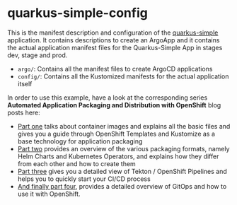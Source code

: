 # quarkus-simple-config
This is the manifest description and configuration of the [quarkus-simple](https://github.com/rafaeltuelho/quarkus-simple) application. It contains descriptions to create an ArgoApp and it contains the actual application manifest files for the Quarkus-Simple App in stages dev, stage and prod.

- `argo/`: Contains all the manifest files to create ArgoCD applications
- `config/`: Contains all the Kustomized manifests for the actual application itself

In order to use this example, have a look at the corresponding series **Automated Application Packaging and Distribution with OpenShift**  blog posts here:

- [Part one](https://www.opensourcerers.org/2021/04/26/automated-application-packaging-and-distribution-with-openshift-part-12/) talks about container images and explains all the basic files and gives you a guide through OpenShift Templates and Kustomize as a base technology for application packaging
- [Part two](https://www.opensourcerers.org/2021/05/24/automated-application-packaging-and-distribution-with-openshift-part-23/) provides an overview of the various packaging formats, namely Helm Charts and Kubernetes Operators, and explains how they differ from each other and how to create them
- [Part three](https://www.opensourcerers.org/2021/07/26/automated-application-packaging-and-distribution-with-openshift-tekton-pipelines-part-34-2/) gives you a detailed view of Tekton / OpenShift Pipelines and helps you to quickly start your CI/CD process
- [And finally part four](https://www.opensourcerers.org/2021/09/06/automated-application-packaging-and-distribution-with-openshift-gitops-and-argocd-part-44/), provides a detailed overview of GitOps and how to use it with OpenShift. 

